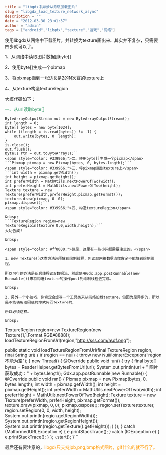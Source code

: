 ```toml
title = "libgdx中异步从网络加载图片"
slug = "libgdx_load_texture_network_async"
description = ""
date = "2012-03-30 23:01:37"
author = "admin"
tags = ["android","libgdx","texture","游戏","网络"]
```

使用libgdx从网络中下载图片，并转换为texture画出来。其实并不复杂，只需要四步就可以了。

1、从网络中读取图片数据到byte[]

2、使用byte[]生成一个pixmap

3、将pixmap画到一张边长是2的N次幂的texture上

4、从texture构造textureRegion

<!--more-->

大概代码如下：

<span style="color: #339966;">一、从url读取byte[]</span>
```InputStream is=new URL(surl).openStream();
ByteArrayOutputStream out = new ByteArrayOutputStream();
int length = 0;
byte[] bytes = new byte[1024];
while ((length = is.read(bytes)) != -1) {
	out.write(bytes, 0, length);
}
is.close();
out.flush();
byte[] rtn = out.toByteArray();```
<span style="color: #339966;">二、使用byte[]生成一个pixmap</span>
```Pixmap pixmap = new Pixmap(bytes, 0, bytes.length);```
<span style="color: #339966;">三、将pixmap画到texture上</span>
```int width = pixmap.getWidth();
int height = pixmap.getHeight();
int preferWidth = MathUtils.nextPowerOfTwo(width);
int preferHeight = MathUtils.nextPowerOfTwo(height);
Texture texture = new Texture(preferWidth,preferHeight,pixmap.getFormat());
texture.draw(pixmap, 0, 0);
pixmap.dispose();```
<span style="color: #339966;">四、构造textureRegion</span>

&nbsp;
```TextureRegion region=new TextureRegioin(texture,0,0,width,heigth);```
大功告成！

&nbsp;

<span style="color: #ff0000;">但是，这里有一些小问题需要注意的。</span>

1、new Texture()这类方法必须放到绘制线程，但读取网络数据流你肯定不能放到绘制线程。

所以可行的办法是新启线程读取数据流，然后使用Gdx.app.postRunnable(new Runnable())来将构造texture的操作post到绘制线程去完成。

&nbsp;

2、另外一个小技巧，你肯定会想写一个工具类来从网络加载texture，但因为是异步的，所以是不能使用返回值的方式传回texture的。

所以必须这样。

&nbsp;
```
TextureRegion region=new TextureRegion(new Texture(1,1,Format.RGBA8888));
loadTextureRegionFromUrl(region,"http://sss.com/asdf.png");

public static void loadTextureRegionFromUrl(final TextureRegion region,
			final String url) {
if (region == null) {
	throw new NullPointerException("region不能为空");
}
new Thread() {
	@Override
	public void run() {
		try {
			final byte[] bytes = ReaderHelper.getBytesFromUrl(url);
			System.out.println(url + " 图片获取成功：" + bytes.length);
			Gdx.app.postRunnable(new Runnable() {
				@Override
				public void run() {
					Pixmap pixmap = new Pixmap(bytes, 0, bytes.length);
					int width = pixmap.getWidth();
					int height = pixmap.getHeight();
					int preferWidth = MathUtils.nextPowerOfTwo(width);
					int preferHeight = MathUtils.nextPowerOfTwo(height);
					Texture texture = new Texture(preferWidth,
							preferHeight, pixmap.getFormat());
					texture.draw(pixmap, 0, 0);
					pixmap.dispose();
					region.setTexture(texture);
					region.setRegion(0, 0, width, height);
					System.out.println(region.getRegionWidth());
					System.out.println(region.getRegionHeight());
					System.out.println(region.getTexture().getHeight());
				}
			});
		} catch (MalformedURLException e) {
			e.printStackTrace();
		} catch (IOException e) {
			e.printStackTrace();
		}
	};
}.start();
}```
&nbsp;

最后还有要注意的，<span style="color: #ff9900;">libgdx只支持jpb,png,bmp格式图片，gif什么的就不行了。</span>